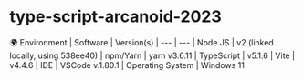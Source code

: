 # type-script-arcanoid-2023
🌍 Environment
| Software	| Version(s)
| --- | ---
| Node.JS	| v2 (linked locally, using 538ee40)
| npm/Yarn	| yarn v3.6.11
| TypeScript | v5.1.6
| Vite | v4.4.6
| IDE | VSCode v.1.80.1
| Operating System	| Windows 11

